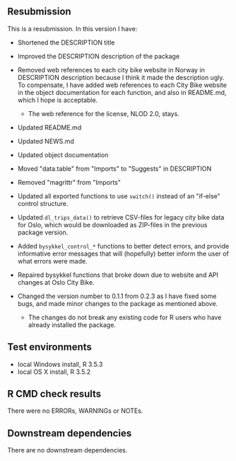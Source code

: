 ## Resubmission
This is a resubmission. In this version I have:

* Shortened the DESCRIPTION title

* Improved the DESCRIPTION description of the package

* Removed web references to each city bike website in Norway in DESCRIPTION
description because I think it made the description ugly. To compensate, I 
have added web references to each City Bike website in the object 
documentation for each function, and also in README.md, which I hope is
acceptable.
  * The web reference for the license, NLOD 2.0, stays.

* Updated README.md

* Updated NEWS.md

* Updated object documentation

* Moved "data.table" from "Imports" to "Suggests" in DESCRIPTION

* Removed "magrittr" from "Imports"

* Updated all exported functions to use `switch()` instead of an "if-else" 
control structure.

* Updated `dl_trips_data()` to retrieve CSV-files for legacy city bike data
for Oslo, which would be downloaded as ZIP-files in the previous package
version.

* Added `bysykkel_control_*` functions to better detect errors, and
provide informative error messages that will (hopefully) better 
inform the user of what errors were made.

* Repaired bysykkel functions that broke down due to website and API changes
at Oslo City Bike.

* Changed the version number to 0.1.1 from 0.2.3 as I have fixed some
bugs, and made minor changes to the package as mentioned above.
  * The changes do not break any existing code for R users who have
  already installed the package.

## Test environments
* local Windows  install, R 3.5.3
* local OS X install, R 3.5.2

## R CMD check results
There were no ERRORs, WARNINGs or NOTEs. 

## Downstream dependencies
There are no downstream dependencies.
